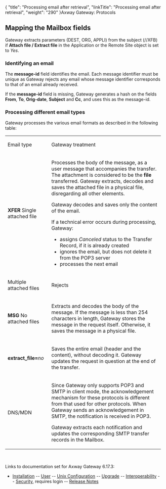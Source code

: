 {
    "title": "Processing email after retrieval",
    "linkTitle": "Processing email after retrieval",
    "weight": "290"
}<span class="mc-variable axway_variables.Component_Long_Name variable">Axway Gateway</span>: Protocols

<span id="Mapping_and_mailbox_fields"></span>

## Mapping the Mailbox fields

Gateway extracts parameters (<span class="code">DEST</span>, <span class="code">ORG</span>, <span class="code">APPLI</span>) from the subject (<span class="code">//XFB</span>) if **Attach file / Extract file** in the Application or the Remote Site object is set to *Yes*.

<span id="Identifying_the_email"></span>

### Identifying an email

The **message-id** field identifies the email. Each message identifier must be unique as Gateway rejects any email whose message identifier corresponds to that of an email already received.

If the **message-id** field is missing, Gateway generates a hash on the fields **From**, **To**, **Orig-date**, **Subject** and **Cc**, and uses this as the message-id.

<span id="Processing_the_different_email_types"></span>

### Processing different email types

Gateway processes the various email formats as described in the following table:

<table>
         
         
         
   
   <tbody>
      <tr>
         <td><p>Email type</p>         </td>
         <td><p>Gateway treatment</p>         </td>
      </tr>
      <tr>
         <td><p><strong>XFER</strong> Single attached file</p>         </td>
         <td><p>Processes the body of the message, as a user message that accompanies the transfer. The attachment is considered to be the <strong>file</strong> transferred. Gateway extracts, decodes and saves the attached file in a physical file, disregarding all other elements.</p>
<p>Gateway decodes and saves only the content of the email.</p>
<p>If a technical error occurs during processing, Gateway:</p>
<ul>
<li>assigns <em>Canceled</em> status to the Transfer Record, if it is already created</li>
<li>ignores the email, but does not delete it from the POP3 server</li>
<li>processes the next email</li>
</ul>         </td>
      </tr>
      <tr>
         <td><p>Multiple attached files</p>         </td>
         <td><p>Rejects</p>         </td>
      </tr>
      <tr>
         <td><p><strong>MSG</strong> No attached files</p>         </td>
         <td><p>Extracts and decodes the body of the message. If the message is less than 254 characters in length, Gateway stores the message in the request itself. Otherwise, it saves the message in a physical file.</p>         </td>
      </tr>
      <tr>
         <td><p><strong>extract_file=</strong><em>no</em></p>         </td>
         <td><p>Saves the entire email (header and the content), without decoding it. Gateway updates the request in question at the end of the transfer.</p>         </td>
      </tr>
      <tr>
         <td><p>DNS/MDN</p>         </td>
         <td><p>Since Gateway only supports POP3 and SMTP in client mode, the acknowledgement mechanism for these protocols is different from that used for other protocols. When Gateway sends an acknowledgement in SMTP, the notification is received in POP3.</p>
<p>Gateway extracts each notification and updates the corresponding SMTP transfer records in the Mailbox.</p>         </td>
      </tr>
   </tbody>
</table>

 

Links to documentation set for Axway Gateway <span class="mc-variable axway_variables.Release_Number variable">6.17.3</span>:

-   [Installation](/bundle/Gateway_6173_InstallationGuide_allOS_en_HTML5/page/Content/start_page.htm) -- [User](/bundle/Gateway_6173_UsersGuide_allOS_en_HTML5/page/Content/start_page.htm) -- [Unix Configuration](/bundle/Gateway_6173_ConfigurationGuide_UNIX_en_HTML5/page/Content/start_page.htm) -- [Upgrade](/bundle/Gateway_6173_UpgradeGuide_allOS_en_HTML5/page/Content/start_page.htm) -- [Interoperability](/bundle/Gateway_6173_InteroperabilityGuide_allOS_en_HTML5/page/Content/start_page.htm) -- [Security](/bundle/Gateway_6173_SecurityGuide_allOS_en_HTML5/page/Content/start_page.htm), requires login -- [Release Notes](/bundle/Gateway_6173_ReleaseNotes_allOS_en_HTML5/page/Content/Gateway_ReleaseNotes_allOS_en.htm)
